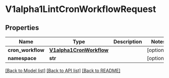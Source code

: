 # V1alpha1LintCronWorkflowRequest

## Properties
Name | Type | Description | Notes
------------ | ------------- | ------------- | -------------
**cron_workflow** | [**V1alpha1CronWorkflow**](V1alpha1CronWorkflow.md) |  | [optional] 
**namespace** | **str** |  | [optional] 

[[Back to Model list]](../README.md#documentation-for-models) [[Back to API list]](../README.md#documentation-for-api-endpoints) [[Back to README]](../README.md)


